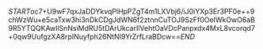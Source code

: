 $START$oc7+U9wF7qxJaDDYkvqPlHpPZgT4m1LXVbj6/iJ0iYXp3Er3PF0e++9chWzWu+e5caTxw3hi3nDkCDgJdWN6f2ztnnCuTOJ9SzFf0OeIWkOwO6aB9R5YTQQKAwIlSnNsiMdRU5tDArUkcarIlVehtOaVDcPanpxdx4MxL8vcorqd7+0qw9UufgzXA8rpINuyfph26NtNI9YrZrfLraBDcw==$END$